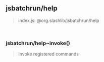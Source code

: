 
<br><a name="module_jsbatchrun/help"></a>

## jsbatchrun/help
> index.js: @org.slashlib/jsbatchrun/help


<br><a name="module_jsbatchrun/help..invoke"></a>

### jsbatchrun/help~invoke()
> Invoke registered commands

